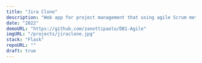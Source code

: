 ```yaml
---
title: "Jira Clone"
description: "Web app for project management that using agile Scrum methodology."
date: "2022"
demoURL: "https://github.com/zanottipaolo/DB1-Agile"
imgURL: "/projects/jiraclone.jpg"
stack: "Flask"
repoURL: ""
draft: true
---
```

